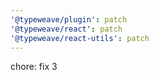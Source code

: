 ```yaml
---
'@typeweave/plugin': patch
'@typeweave/react': patch
'@typeweave/react-utils': patch
---
```


chore: fix 3
